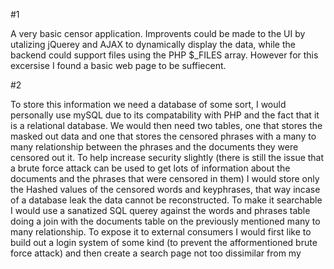 #1

A very basic censor application. Improvents could be made to the UI by utalizing jQuerey and AJAX to dynamically display the data, while the backend could support files using the PHP $_FILES array. However for this excersise I found a basic web page to be suffiecent. 

#2

To store this information we need a database of some sort, I would personally use mySQL due to its compatability with PHP and the fact that it is a relational database. We would then need two tables, one that stores the masked out data and one that stores the censored phrases with a many to many relationship between the phrases and the documents they were censored out it. To help increase security slightly (there is still the issue that a brute force attack can be used to get lots of information about the documents and the phrases that were censored in them) I would store only the Hashed values of the censored words and keyphrases, that way incase of a database leak the data cannot be reconstructed. To make it searchable I would use a sanatized SQL querey against the words and phrases table doing a join with the documents table on the previously mentioned many to many relationship. To expose it to external consumers I would first like to build out a login system of some kind (to prevent the afformentioned brute force attack) and then create a search page not too dissimilar from my 